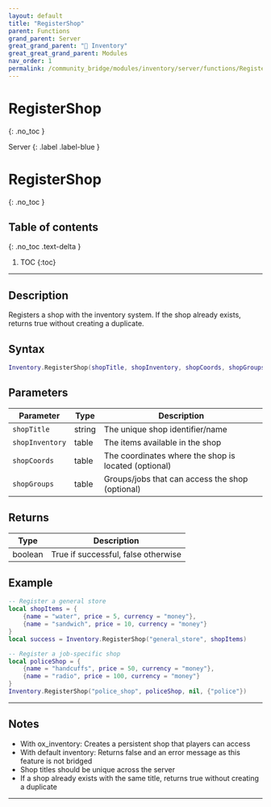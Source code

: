 ```yaml
---
layout: default
title: "RegisterShop"
parent: Functions
grand_parent: Server
great_grand_parent: "🎒 Inventory"
great_great_grand_parent: Modules
nav_order: 1
permalink: /community_bridge/modules/inventory/server/functions/RegisterShop/
---
```


# RegisterShop
{: .no_toc }

Server
{: .label .label-blue }

# RegisterShop
{: .no_toc }

## Table of contents
{: .no_toc .text-delta }

1. TOC
{:toc}

---

## Description

Registers a shop with the inventory system. If the shop already exists, returns true without creating a duplicate.

## Syntax

```lua
Inventory.RegisterShop(shopTitle, shopInventory, shopCoords, shopGroups)
```

## Parameters

| Parameter | Type | Description |
|-----------|------|-------------|
| `shopTitle` | string | The unique shop identifier/name |
| `shopInventory` | table | The items available in the shop |
| `shopCoords` | table | The coordinates where the shop is located (optional) |
| `shopGroups` | table | Groups/jobs that can access the shop (optional) |

## Returns

| Type | Description |
|------|-------------|
| boolean | True if successful, false otherwise |

## Example

```lua
-- Register a general store
local shopItems = {
    {name = "water", price = 5, currency = "money"},
    {name = "sandwich", price = 10, currency = "money"}
}
local success = Inventory.RegisterShop("general_store", shopItems)

-- Register a job-specific shop
local policeShop = {
    {name = "handcuffs", price = 50, currency = "money"},
    {name = "radio", price = 100, currency = "money"}
}
Inventory.RegisterShop("police_shop", policeShop, nil, {"police"})
```

---

## Notes

- With ox_inventory: Creates a persistent shop that players can access
- With default inventory: Returns false and an error message as this feature is not bridged
- Shop titles should be unique across the server
- If a shop already exists with the same title, returns true without creating a duplicate

---
